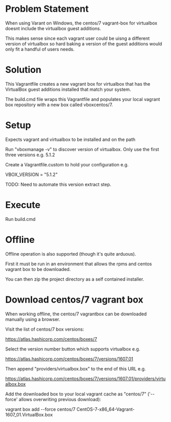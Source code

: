 # Problem Statement
When using Varant on Windows, the centos/7 vagrant-box for virtualbox 
doesnt include the virtualbox guest additions.

This makes sense since each vagrant user could be uisng a different 
version of virtualbox so hard baking a version of the guest additions 
would only fit a handful of users needs.

# Solution
This Vagrantfile creates a new vagrant box for virtualbox that has the 
VirtualBox guest additions installed that match your system.

The build.cmd file wraps this Vagrantfile and populates your local vagrant
box repository with a new box called vboxcentos/7.

# Setup
Expects vagrant and virtualbox to be installed and on the path

Run "vboxmanage -v" to discover version of virtualbox. Only use the first 
three versions e.g. 5.1.2

Create a Vagrantfile.custom to hold your configuration e.g.

VBOX_VERSION = "5.1.2"

TODO: Need to automate this version extract step.

# Execute
Run build.cmd

# Offline
Offline operation is also supported (though it's quite arduous).

First it must be run in an environment that allows the rpms and centos 
vagrant box to be downloaded. 

You can then zip the project directory as 
a self contained installer.

# Download centos/7 vagrant box
When working offline, the centos/7 vagrantbox can be downloaded manually using a browser. 

Visit the list of centos/7 box versions:

https://atlas.hashicorp.com/centos/boxes/7

Select the version number button which supports virtualbox e.g.

https://atlas.hashicorp.com/centos/boxes/7/versions/1607.01

Then append "providers/virtualbox.box" to the end of this URL e.g.

https://atlas.hashicorp.com/centos/boxes/7/versions/1607.01/providers/virtualbox.box

Add the downloaded box to your local vagrant cache as "centos/7" ('--force' allows overwriting previous download):

vagrant box add --force centos/7 CentOS-7-x86_64-Vagrant-1607_01.VirtualBox.box
